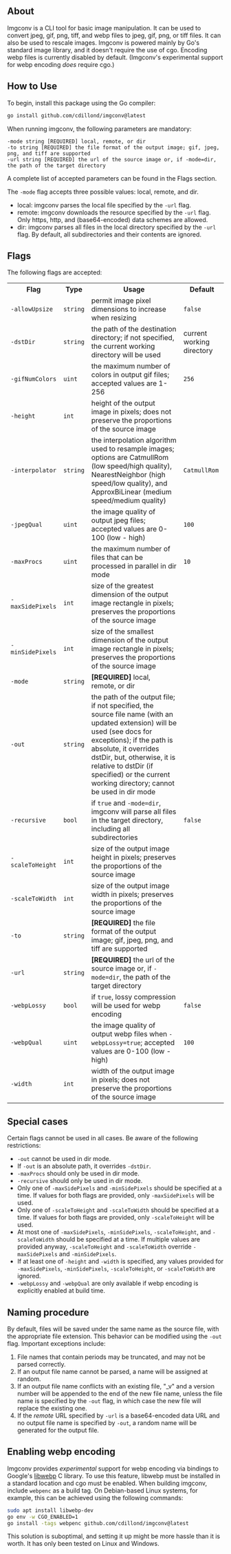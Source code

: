## About 
Imgconv is a CLI tool for basic image manipulation. It can be used to convert jpeg, gif, png, tiff, and webp files to jpeg, gif, png, or tiff files. It can also be used to rescale images. Imgconv is powered mainly by Go's standard image library, and it doesn't require the use of cgo. Encoding webp files is currently disabled by default. (Imgconv's experimental support for webp encoding *does* require cgo.)

## How to Use
To begin, install this package using the Go compiler:
```bash
go install github.com/cdillond/imgconv@latest
```

When running imgconv, the following parameters are mandatory:
```
-mode string [REQUIRED] local, remote, or dir
-to string [REQUIRED] the file format of the output image; gif, jpeg, png, and tiff are supported
-url string [REQUIRED] the url of the source image or, if -mode=dir, the path of the target directory
```
A complete list of accepted parameters can be found in the Flags section.


The `-mode` flag accepts three possible values: local, remote, and dir.

- local: imgconv parses the local file specified by the `-url` flag.
- remote: imgconv downloads the resource specified by the `-url` flag. Only https, http, and (base64-encoded) data schemes are allowed.
- dir: imgconv parses all files in the local directory specified by the `-url` flag. By default, all subdirectories and their contents are ignored.



## Flags
The following flags are accepted:
<table>
<tr><th>Flag</th><th>Type</th><th>Usage</th><th>Default</th></tr>
<tr><td><code>-allowUpsize</code></td><td><code>string</code></td><td>permit image pixel dimensions to increase when resizing</td><td><code>false</code></td></tr>
<tr><td><code>-dstDir</code></td><td><code>string</code></td><td>the path of the destination directory; if not specified, the current working directory will be used</td><td>current working directory</td></tr>
<tr><td><code>-gifNumColors</code></td><td><code>uint</code></td><td>the maximum number of colors in output gif files; accepted values are 1-256</td><td><code>256</code></td></tr>
<tr><td><code>-height</code></td><td><code>int</code></td><td>height of the output image in pixels; does not preserve the proportions of the source image</td><td></td></tr>
<tr><td><code>-interpolator</code></td><td><code>string</code></td><td>the interpolation algorithm used to resample images; options are CatmullRom (low speed/high quality), NearestNeighbor (high speed/low quality), and ApproxBiLinear (medium speed/medium quality)</td><td><code>CatmullRom</code></td></tr>
<tr><td><code>-jpegQual</code></td><td><code>uint</code></td><td>the image quality of output jpeg files; accepted values are 0-100 (low - high)</td><td><code>100</code></td></tr>
<tr><td><code>-maxProcs</code></td><td><code>uint</code></td><td>the maximum number of files that can be processed in parallel in dir mode</td><td><code>10</code></td></tr>
<tr><td><code>-maxSidePixels</code></td><td><code>int</code></td><td>size of the greatest dimension of the output image rectangle in pixels; preserves the proportions of the source image</td><td></td></tr>
<tr><td><code>-minSidePixels</code></td><td><code>int</code></td><td>size of the smallest dimension of the output image rectangle in pixels; preserves the proportions of the source image</td><td></td></tr>
<tr><td><code>-mode</code></td><td><code>string</code></td><td><b>[REQUIRED]</b> local, remote, or dir</td><td></td></tr>
<tr><td><code>-out</code></td><td><code>string</code></td><td> the path of the output file; if not specified, the source file name (with an updated extension) will be used (see docs for exceptions); if the path is absolute, it overrides dstDir, but, otherwise, it is relative to dstDir (if specified) or the current working directory; cannot be used in dir mode</td><td></td></tr>
<tr><td><code>-recursive</code></td><td><code>bool</code></td><td>if <code>true</code> and <code>-mode=dir</code>, imgconv will parse all files in the target directory, including all subdirectories</td><td><code>false</code></td></tr>
<tr><td><code>-scaleToHeight</code></td><td><code>int</code></td><td>size of the output image height in pixels; preserves the proportions of the source image</td><td></td></tr>
<tr><td><code>-scaleToWidth</code></td><td><code>int</code></td><td>size of the output image width in pixels; preserves the proportions of the source image</td><td></td></tr>
<tr><td><code>-to</code></td><td><code>string</code></td><td><b>[REQUIRED]</b> the file format of the output image; gif, jpeg, png, and tiff are supported</td><td></td></tr>
<tr><td><code>-url</code></td><td><code>string</code></td><td><b>[REQUIRED]</b> the url of the source image or, if <code>-mode=dir</code>, the path of the target directory</td><td></td></tr>
<tr><td><code>-webpLossy</code></td><td><code>bool</code></td><td>if <code>true</code>, lossy compression will be used for webp encoding</td><td><code>false</code></td></tr>
<tr><td><code>-webpQual</code></td><td><code>uint</code></td><td>the image quality of output webp files when <code>-webpLossy=true</code>; accepted values are 0-100 (low - high)</td><td><code>100</code></td></tr>
<tr><td><code>-width</code></td><td><code>int</code></td><td>width of the output image in pixels; does not preserve the proportions of the source image</td><td></td></tr>
</table>

## Special cases
Certain flags cannot be used in all cases. Be aware of the following restrictions:

- `-out` cannot be used in dir mode.
- If `-out` is an absolute path, it overrides `-dstDir`.
- `-maxProcs` should only be used in dir mode.
- `-recursive` should only be used in dir mode.
- Only one of `-maxSidePixels` and `-minSidePixels` should be specified at a time. If values for both flags are provided, only `-maxSidePixels` will be used.
- Only one of `-scaleToHeight` and `-scaleToWidth` should be specified at a time. If values for both flags are provided, only `-scaleToHeight` will be used.
- At most one of `-maxSidePixels`, `-minSidePixels`, `-scaleToHeight`, and `-scaleToWidth` should be specified at a time. If multiple values are provided anyway, `-scaleToHeight` and `-scaleToWidth` override `-maxSidePixels` and `-minSidePixels`.
- If at least one of `-height` and `-width` is specified, any values provided for `-maxSidePixels`, `-minSidePixels`, `-scaleToHeight`, or `-scaleToWidth` are ignored.
- `-webpLossy` and `-webpQual` are only available if webp encoding is explicitly enabled at build time.


## Naming procedure
By default, files will be saved under the same name as the source file, with the appropriate file extension. This behavior can be modified using the `-out` flag. Important exceptions include:

1. File names that contain periods may be truncated, and may not be parsed correctly.
2. If an output file name cannot be parsed, a name will be assigned at random.
3. If an output file name conflicts with an existing file, "_v" and a version number will be appended to the end of the new file name, unless the file name is specified by the `-out` flag, in which case the new file will replace the existing one.
4. If the *remote* URL specified by `-url` is a base64-encoded data URL and no output file name is specified by `-out`, a random name will be generated for the output file.


## Enabling webp encoding
Imgconv provides *experimental* support for webp encoding via bindings to Google's [libwebp](https://developers.google.com/speed/webp/docs/compiling) C library. To use this feature, libwebp must be installed in a standard location and cgo must be enabled. When building imgconv, include `webpenc` as a build tag. On Debian-based Linux systems, for example, this can be achieved using the following commands:
```bash
sudo apt install libwebp-dev
go env -w CGO_ENABLED=1
go install -tags webpenc github.com/cdillond/imgconv@latest
```
This solution is suboptimal, and setting it up might be more hassle than it is worth. It has only been tested on Linux and Windows.

